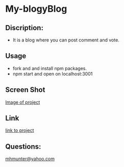 # **My-blogyBlog**


## Discription: 
- It is a blog where you can post comment and vote.

## **Usage**
- fork and and install npm packages.
- npm start and open on localhost:3001


 ## **Screen Shot**
[Image of project](https://github.com/mhmunter/My-blogyBlog/blob/main/myblogyblogPIC.png)

## **Link**
[link to project](https://mighty-castle-61751.herokuapp.com/)

## **Questions:**
mhmunter@yahoo.com

